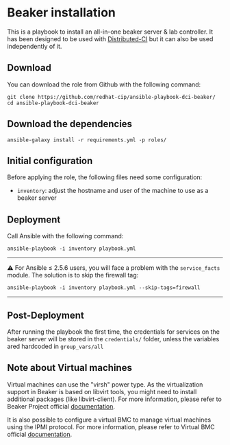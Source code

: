 # Beaker installation

This is a playbook to install an all-in-one beaker server & lab controller.
It has been designed to be used with [Distributed-CI](https://doc.distributed-ci.io/) but it can also be used independently of it.

## Download

You can download the role from Github with the following command:

    git clone https://github.com/redhat-cip/ansible-playbook-dci-beaker/
    cd ansible-playbook-dci-beaker

## Download the dependencies

    ansible-galaxy install -r requirements.yml -p roles/

## Initial configuration

Before applying the role, the following files need some configuration:

- `inventory`: adjust the hostname and user of the machine to use as a beaker server

## Deployment

Call Ansible with the following command:

    ansible-playbook -i inventory playbook.yml

---
:warning: For Ansible ≤ 2.5.6 users, you will face a problem with the `service_facts` module. The solution is to skip the firewall tag:

    ansible-playbook -i inventory playbook.yml --skip-tags=firewall
---

## Post-Deployment

After running the playbook the first time, the credentials for services on the beaker server will be stored in the `credentials/` folder, unless the variables ared hardcoded in `group_vars/all`

## Note about Virtual machines

Virtual machines can use the "virsh" power type. As the virtualization support in Beaker is based on libvirt tools, you might need to install additional packages (like libvirt-client).
For more information, please refer to Beaker Project official [documentation](https://beaker-project.org/docs/).

It is also possible to configure a virtual BMC to manage virtual machines using the IPMI protocol.
For more information, please refer to Virtual BMC official [documentation](https://docs.openstack.org/tripleo-docs/latest/install/environments/virtualbmc.html).

